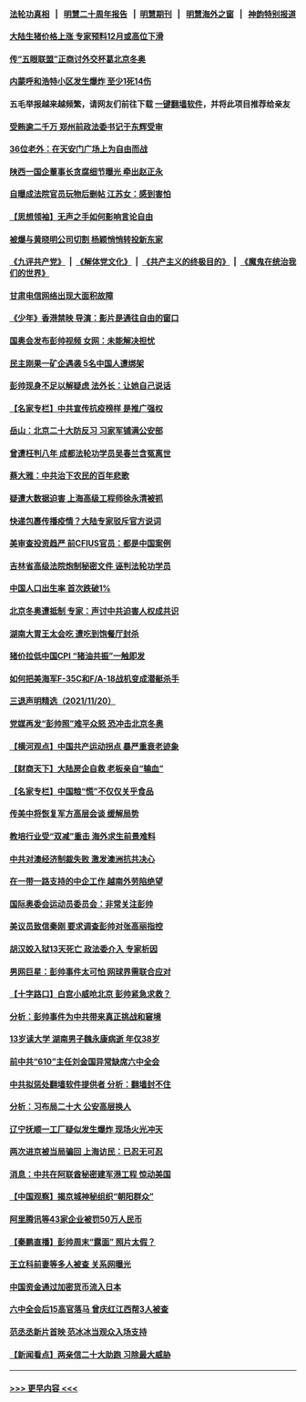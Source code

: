 #### [法轮功真相](https://github.com/gfw-breaker/truth/blob/master/README.md?t=0) &nbsp;&nbsp;|&nbsp;&nbsp; [明慧二十周年报告](https://github.com/gfw-breaker/mh-reports/blob/master/README.md?t=0) &nbsp;&nbsp;|&nbsp;&nbsp;[明慧期刊](https://github.com/gfw-breaker/mh-qikan) &nbsp;&nbsp;|&nbsp;&nbsp; [明慧海外之窗](https://github.com/gfw-breaker/mh-news/blob/master/README.md?t=0) &nbsp;&nbsp;|&nbsp;&nbsp; [神韵特别报道](https://github.com/gfw-breaker/mh-news/blob/master/shenyun.md?t=0)
#### [大陆生猪价格上涨 专家预料12月或高位下滑](../pages/nsc413/n13389959.md?t=11221901) 
#### [传“五眼联盟”正商讨外交杯葛北京冬奥](../pages/nsc413/n13390732.md?t=11221901) 
#### [内蒙呼和浩特小区发生爆炸 至少1死14伤](../pages/nsc413/n13390613.md?t=11221901) 
#### 五毛举报越来越频繁，请网友们前往下载 [一键翻墙软件](https://github.com/gfw-breaker/ssr-accounts)，并将此项目推荐给亲友
#### [受贿逾二千万 郑州前政法委书记于东辉受审](../pages/nsc413/n13390841.md?t=11221901) 
#### [36位老外：在天安门广场上为自由而战](../pages/nsc413/n13390029.md?t=11221901) 
#### [陕西一国企董事长贪腐细节曝光 牵出赵正永](../pages/nsc413/n13390023.md?t=11221901) 
#### [自曝成法院官员玩物后删帖 江苏女：感到害怕](../pages/nsc413/n13390183.md?t=11221901) 
#### [【思想领袖】无声之手如何影响言论自由](../pages/nsc413/n13362266.md?t=11221901) 
#### [被爆与黄晓明公司切割 杨颖悄悄转投新东家](../pages/nsc413/n13389659.md?t=11221901) 
#### [《九评共产党》](https://github.com/begood0513/9ping.md/blob/master/README.md) &nbsp;|&nbsp; [《解体党文化》](../../../../jtdwh.md/blob/master/README.md)  &nbsp;|&nbsp; [《共产主义的终极目的》](../../../../gczydzjmd.md/blob/master/README.md) &nbsp;|&nbsp; [《魔鬼在统治我们的世界》](../../../../mgztzwmdsj.md/blob/master/README.md) 
#### [甘肃电信网络出现大面积故障](../pages/nsc413/n13389922.md?t=11221901) 
#### [《少年》香港禁映 导演：影片是通往自由的窗口](../pages/nsc413/n13389860.md?t=11221901) 
#### [国奥会发布彭帅视频 女网：未能解决担忧](../pages/nsc413/n13389812.md?t=11221901) 
#### [民主刚果一矿企遇袭 5名中国人遭绑架](../pages/nsc413/n13389794.md?t=11221901) 
#### [彭帅现身不足以解疑虑 法外长：让她自己说话](../pages/nsc413/n13389524.md?t=11221901) 
#### [【名家专栏】中共宣传抗疫榜样 是推广强权](../pages/nsc413/n13389243.md?t=11221901) 
#### [岳山：北京二十大防反习 习家军铺满公安部](../pages/nsc413/n13389152.md?t=11221901) 
#### [曾遭枉判八年 成都法轮功学员吴春兰含冤离世](../pages/nsc413/n13389091.md?t=11221901) 
#### [蔡大雅：中共治下农民的百年悲歌](../pages/nsc413/n13374178.md?t=11221901) 
#### [疑遭大数据迫害 上海高级工程师徐永清被抓](../pages/nsc413/n13389350.md?t=11221901) 
#### [快递包裹传播疫情？大陆专家驳斥官方说词](../pages/nsc413/n13389141.md?t=11221901) 
#### [美审查投资趋严 前CFIUS官员：都是中国案例](../pages/nsc413/n13380424.md?t=11221901) 
#### [吉林省高级法院炮制秘密文件 诬判法轮功学员](../pages/nsc413/n13386693.md?t=11221901) 
#### [中国人口出生率 首次跌破1%](../pages/nsc413/n13389182.md?t=11221901) 
#### [北京冬奥遭抵制 专家：声讨中共迫害人权成共识](../pages/nsc413/n13388614.md?t=11221901) 
#### [湖南大胃王太会吃 遭吃到饱餐厅封杀](../pages/nsc413/n13388685.md?t=11221901) 
#### [猪价拉低中国CPI “猪油共振”一触即发](../pages/nsc413/n13388686.md?t=11221901) 
#### [如何把美海军F-35C和F/A-18战机变成潜艇杀手](../pages/nsc413/n13374078.md?t=11221901) 
#### [三退声明精选（2021/11/20）](../pages/nsc413/n13388597.md?t=11221901) 
#### [党媒再发“彭帅照”难平众怒 恐冲击北京冬奥](../pages/nsc413/n13386820.md?t=11221901) 
#### [【横河观点】中国共产运动拐点 暴严重衰老迹象](../pages/nsc413/n13388333.md?t=11221901) 
#### [【财商天下】大陆房企自救 老板亲自“输血”](../pages/nsc413/n13388317.md?t=11221901) 
#### [【名家专栏】中国粮“慌”不仅仅关乎食品](../pages/nsc413/n13388045.md?t=11221901) 
#### [传美中将恢复军方高层会谈 缓解局势](../pages/nsc413/n13388277.md?t=11221901) 
#### [教培行业受“双减”重击 海外求生前景难料](../pages/nsc413/n13388281.md?t=11221901) 
#### [中共对澳经济制裁失败 激发澳洲抗共决心](../pages/nsc413/n13388306.md?t=11221901) 
#### [在一带一路支持的中企工作 越南外劳陷绝望](../pages/nsc413/n13388292.md?t=11221901) 
#### [国际奥委会运动员委员会：非常关注彭帅](../pages/nsc413/n13388226.md?t=11221901) 
#### [美议员致信秦刚 要求调查彭帅对张高丽指控](../pages/nsc413/n13388256.md?t=11221901) 
#### [胡汉姣入狱13天死亡 政法委介入 专家析因](../pages/nsc413/n13388004.md?t=11221901) 
#### [男网巨星：彭帅事件太可怕 网球界需联合应对](../pages/nsc413/n13388188.md?t=11221901) 
#### [【十字路口】白宫小威呛北京 彭帅紧急求救？](../pages/nsc413/n13387996.md?t=11221901) 
#### [分析：彭帅事件为中共带来真正挑战和窘境](../pages/nsc413/n13387150.md?t=11221901) 
#### [13岁读大学 湖南男子魏永康病逝 年仅38岁](../pages/nsc413/n13387951.md?t=11221901) 
#### [前中共“610”主任刘金国异常缺席六中全会](../pages/nsc413/n13387380.md?t=11221901) 
#### [中共拟惩处翻墙软件提供者 分析：翻墙封不住](../pages/nsc413/n13385054.md?t=11221901) 
#### [分析：习布局二十大 公安高层换人](../pages/nsc413/n13387787.md?t=11221901) 
#### [辽宁抚顺一工厂疑似发生爆炸 现场火光冲天](../pages/nsc413/n13387712.md?t=11221901) 
#### [两次进京被当局骗回 上海访民：已忍无可忍](../pages/nsc413/n13387627.md?t=11221901) 
#### [消息：中共在阿联酋秘密建军港工程 惊动美国](../pages/nsc413/n13387546.md?t=11221901) 
#### [【中国观察】揭京城神秘组织“朝阳群众”](../pages/nsc413/n13387404.md?t=11221901) 
#### [阿里腾讯等43家企业被罚50万人民币](../pages/nsc413/n13387692.md?t=11221901) 
#### [【秦鹏直播】彭帅周末“露面” 照片太假？](../pages/nsc413/n13387165.md?t=11221901) 
#### [王立科前妻等多人被查 关系网曝光](../pages/nsc413/n13387408.md?t=11221901) 
#### [中国资金通过加密货币流入日本](../pages/nsc413/n13387426.md?t=11221901) 
#### [六中全会后15高官落马 曾庆红江西帮3人被查](../pages/nsc413/n13387405.md?t=11221901) 
#### [范丞丞新片首映 范冰冰当观众入场支持](../pages/nsc413/n13387175.md?t=11221901) 
#### [【新闻看点】两亲信二十大助跑 习除最大威胁](../pages/nsc413/n13387139.md?t=11221901) 

----
#### [ >>> 更早内容 <<< ](../indexes/nsc413-earlier.md)
